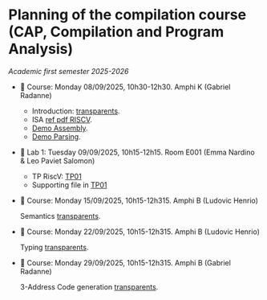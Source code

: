 # Planning of the compilation course (CAP, Compilation and Program Analysis)
_Academic first semester 2025-2026_

- :book: Course: Monday 08/09/2025, 10h30-12h30. Amphi K (Gabriel Radanne)

  * Introduction: [transparents](course/cap_cours01_intro.pdf).
  * ISA [ref pdf RISCV](course/riscv_isa.pdf).
  * [Demo Assembly](course/demo20.s).
  * [Demo Parsing](course/ANTLRExamples.tar.xz).

- :hammer: Lab 1: Tuesday 09/09/2025, 10h15-12h15. Room E001 (Emma Nardino & Leo Paviet Salomon)

  * TP RiscV: [TP01](TP01/tp1.pdf)
  * Supporting file in [TP01](TP01/riscv)

- :book: Course: Monday 15/09/2025, 10h15-12h315. Amphi B (Ludovic Henrio)
 
  Semantics [transparents](course/CAP_Semantics.pdf).

- :book: Course: Monday 22/09/2025, 10h15-12h315. Amphi B (Ludovic Henrio)
 
  Typing [transparents](course/CAP_Typing.pdf).
    
- :book: Course: Monday 29/09/2025, 10h15-12h315. Amphi B (Gabriel Radanne)

  3-Address Code generation [transparents](course/cap_cours04_3ad_codegen.pdf).
